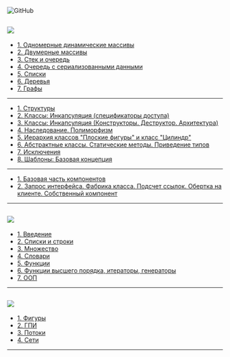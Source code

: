 ![GitHub](https://img.shields.io/tokei/lines/github/lunfox/homework?style=for-the-badge)

[![](https://img.shields.io/badge/C%2B%2B-00599C?style=for-the-badge&logo=c%2B%2B&logoColor=white)](C++/)
---
* [1. Одномерные динамические массивы](C++/1/lab1)
* [2. Двумерные массивы](C++/1/lab2)
* [3. Стек и очередь](C++/1/lab3)
* [4. Очередь с сериализованными данными](C++/1/lab4)
* [5. Списки](C++/1/lab5)
* [6. Деревья](C++/1/lab6)
* [7. Графы](C++/1/lab7)
---
* [1. Структуры](C++/2.1/lab1)
* [2. Классы: Инкапсуляция (спецификаторы доступа)](C++/2.1/lab2)
* [3. Классы: Инкапсуляция (Конструкторы. Деструктор. Архитектура)](C++/2.1/lab3)
* [4. Наследование. Полиморфизм](C++/2.1/lab4)
* [5. Иерархия классов "Плоские фигуры" и класс "Цилиндр"](C++/2.1/lab5)
* [6. Абстрактные классы. Статические методы. Приведение типов](C++/2.1/lab6)
* [7. Исключения](C++/2.1/lab7)
* [8. Шаблоны: Базовая концепция](C++/2.1/lab8)
---
* [1. Базовая часть компонентов](C++/2.2/lab1)
* [2. Запрос интерфейса. Фабрика класса. Подсчет ссылок. Обертка на клиенте. Собственный компонент](C++/2.2/lab2)
---
[![](https://img.shields.io/badge/Python-3776AB?style=for-the-badge&logo=python&logoColor=white)](Python/)
---
* [1. Введение](Python/2.2/lab1)
* [2. Списки и строки](Python/2.2/lab2)
* [3. Множество](Python/2.2/lab2.2)
* [4. Словари](Python/2.2/lab4)
* [5. Функции](Python/2.2/lab5)
* [6. Функции высшего порядка, итераторы, генераторы](Python/2.2/lab6)
* [7. ООП](Python/2.2/lab7)
---
[![](https://img.shields.io/badge/Java-ED8B00?style=for-the-badge&logo=java&logoColor=white)](Java/)
---
* [1. Фигуры](Java/2.2/lab1)
* [2. ГПИ](Java/2.2/gui)
* [3. Потоки](Java/2.2/thread)
* [4. Сети](Java/2.2/net)
---
